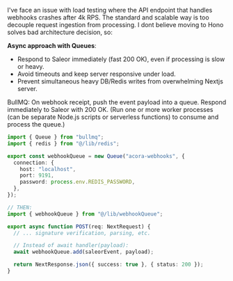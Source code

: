 I've face an issue with load testing where the API endpoint that handles webhooks crashes after 4k RPS. The standard and scalable
way is too decouple request ingestion from processing. I dont believe moving to Hono solves bad architecture decision, so:

**Async approach with Queues**:

- Respond to Saleor immediately (fast 200 OK), even if processing is slow or heavy.
- Avoid timeouts and keep server responsive under load.
- Prevent simultaneous heavy DB/Redis writes from overwhelming Nextjs server.

BullMQ: On webhook receipt, push the event payload into a queue. Respond immediately to Saleor with 200 OK. (Run one or more worker processes (can be separate Node.js scripts or serverless functions) to consume and process the queue.)

```ts
import { Queue } from "bullmq";
import { redis } from "@/lib/redis";

export const webhookQueue = new Queue("acora-webhooks", {
  connection: {
    host: "localhost",
    port: 9191,
    password: process.env.REDIS_PASSWORD,
  },
});

// THEN:
import { webhookQueue } from "@/lib/webhookQueue";

export async function POST(req: NextRequest) {
  // ... signature verification, parsing, etc.

  // Instead of await handler(payload):
  await webhookQueue.add(saleorEvent, payload);

  return NextResponse.json({ success: true }, { status: 200 });
}
```
